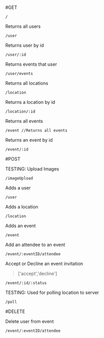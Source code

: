 
#GET
```
/
```

Returns all users
```
/user
```

Returns user by id
```
/user/:id
```

Returns events that user
```
/user/events
```

Returns all locations
```
/location
```

Returns a location by id
```
/location/:id
```

Returns all events
```
/event //Returns all events
```

Returns an event by id
```
/event/:id
```

#POST

TESTING: Upload Images
```
/imageUpload
```

Adds a user
```
/user
```

Adds a location
```
/location
```

Adds an event
```
/event
```

Add an attendee to an event
```
/event/:eventID/attendee
```

Accept or Decline an event invitation
> ['accept','decline']
```
/event/:id/:status
```

TESTING: Used for polling location to server
```
/poll
```

#DELETE

Delete user from event
```
/event/:eventID/attendee
```
